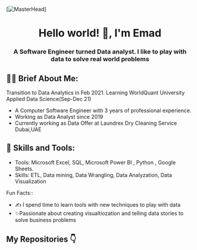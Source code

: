 [![MasterHead](https://www.simplilearn.com/ice9/free_resources_article_thumb/What_is_Data_Analysis.jpg)]
<h1 align="center">Hello world! 👋, I'm Emad</h1>
<h3 align="center">A Software Engineer turned Data analyst. I like to play with data to solve real world problems</h3>



<h2>👩‍🎨 Brief About Me:</h2>

Transition to Data Analytics in Feb 2021.
 Learning WorldQuant University Applied Data Science(Sep-Dec 21)
<ul>
  <li>A Computer Software Engineer with 3 years of professional experience.</li>
  <li>Working as Data Analyst since 2019</li>
  <li>Currently working as Data Offer at Laundrex Dry Cleaning Service Dubai,UAE</li>
</ul>
<h2>🧮 Skills and Tools:</h2>
<ul>
  <li>Tools:  Microsoft Excel, SQL, Microsoft Power BI , Python , Google Sheets.</li>
  <li>Skills: ETL, Data mining, Data Wrangling, Data Analyzation, Data Visualization</li>
</ul

<h2>Fun Facts::</h2>
<ul>
  <li>✍️ I spend time to learn tools with new techniques to play with data</li>
  <li>✨Passionate about creating visualtiozation and telling data stories to solve business problems</li>
</ul>
<h2>My Repositories 👇<h2>
